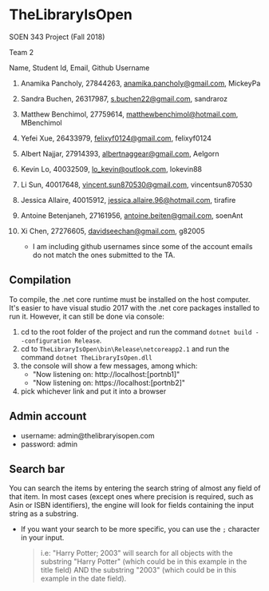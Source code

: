 # TheLibraryIsOpen
SOEN 343 Project (Fall 2018)

Team 2 

Name,  Student Id,  Email,  Github Username

1. Anamika Pancholy,  27844263,  anamika.pancholy@gmail.com,  MickeyPa

2. Sandra Buchen,  26317987,  s.buchen22@gmail.com,  sandraroz

3. Matthew Benchimol,  27759614,  matthewbenchimol@hotmail.com,  MBenchimol

4. Yefei Xue,  26433979,  felixyf0124@gmail.com,  felixyf0124

5. Albert Najjar,  27914393,  albertnaggear@gmail.com,  Aelgorn

6. Kevin Lo,  40032509,  lo_kevin@outlook.com,  lokevin88

7. Li Sun,  40017648,  vincent.sun870530@gmail.com,  vincentsun870530

8. Jessica Allaire,  40015912,  jessica.allaire.96@hotmail.com,  tirafire

9. Antoine Betenjaneh,  27161956,  antoine.beiten@gmail.com,  soenAnt

10. Xi Chen,  27276605,  davidseechan@gmail.com,  g82005
    * I am including github usernames since some of the account emails do not match the ones submitted to the TA.

## Compilation
To compile, the .net core runtime must be installed on the host computer.
It's easier to have visual studio 2017 with the .net core packages installed to run it. However, it can still be done via console:

1) cd to the root folder of the project and run the command `dotnet build --configuration Release`.
2) cd to `TheLibraryIsOpen\bin\Release\netcoreapp2.1` and run the command `dotnet TheLibraryIsOpen.dll`
3) the console will show a few messages, among which:
    * "Now listening on: http://<span></span>localhost:[portnb1]"
    * "Now listening on: https://<span></span>localhost:[portnb2]"
4) pick whichever link and put it into a browser
    
## Admin account
* username: admin@thelibraryisopen<span></span>.com
* password: admin

## Search bar
You can search the items by entering the search string of almost any field of that item. In most cases (except ones where precision is required, such as Asin or ISBN identifiers), the engine will look for fields containing the input string as a substring.
* If you want your search to be more specific, you can use the `;` character in your input.
    >i.e: "Harry Potter; 2003" will search for all objects with the substring "Harry Potter" (which could be in this example in the title field) AND the substring "2003" (which could be in this example in the date field).